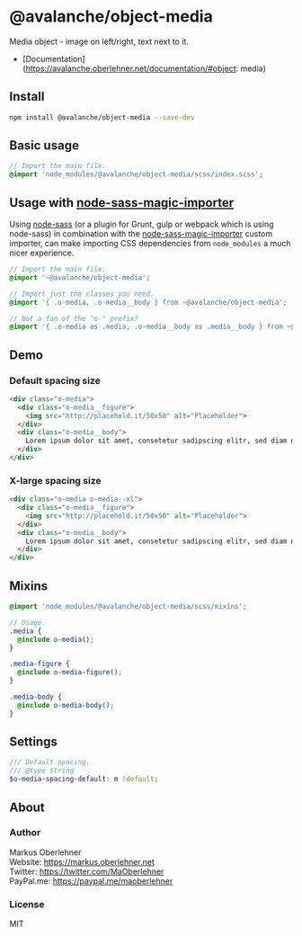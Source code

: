 # @avalanche/object-media
Media object - image on left/right, text next to it.

- [Documentation](https://avalanche.oberlehner.net/documentation/#object: media)

## Install
```bash
npm install @avalanche/object-media --save-dev
```

## Basic usage
```scss
// Import the main file.
@import 'node_modules/@avalanche/object-media/scss/index.scss';
```

## Usage with [node-sass-magic-importer](https://github.com/maoberlehner/node-sass-magic-importer)
Using [node-sass](https://github.com/sass/node-sass) (or a plugin for Grunt, gulp or webpack which is using node-sass) in combination with the [node-sass-magic-importer](https://github.com/maoberlehner/node-sass-magic-importer) custom importer, can make importing CSS dependencies from `node_modules` a much nicer experience.

```scss
// Import the main file.
@import '~@avalanche/object-media';

// Import just the classes you need.
@import '{ .o-media, .o-media__body } from ~@avalanche/object-media';

// Not a fan of the "o-" prefix?
@import '{ .o-media as .media, .o-media__body as .media__body } from ~@avalanche/object-media';
```

## Demo
### Default spacing size
```html
<div class="o-media">
  <div class="o-media__figure">
    <img src="http://placehold.it/50x50" alt="Placeholder">
  </div>
  <div class="o-media__body">
    Lorem ipsum dolor sit amet, consetetur sadipscing elitr, sed diam nonumy eirmod tempor invidunt ut labore et dolore magna aliquyam erat, sed diam voluptua. At vero eos et accusam et.
  </div>
</div>
```

### X-large spacing size
```html
<div class="o-media o-media--xl">
  <div class="o-media__figure">
    <img src="http://placehold.it/50x50" alt="Placeholder">
  </div>
  <div class="o-media__body">
    Lorem ipsum dolor sit amet, consetetur sadipscing elitr, sed diam nonumy eirmod tempor invidunt ut labore et dolore magna aliquyam erat, sed diam voluptua. At vero eos et accusam et.
  </div>
</div>
```

## Mixins
```scss
@import 'node_modules/@avalanche/object-media/scss/mixins';

// Usage.
.media {
  @include o-media();
}

.media-figure {
  @include o-media-figure();
}

.media-body {
  @include o-media-body();
}
```

## Settings
```scss
/// Default spacing.
/// @type String
$o-media-spacing-default: m !default;
```

## About
### Author
Markus Oberlehner  
Website: https://markus.oberlehner.net  
Twitter: https://twitter.com/MaOberlehner  
PayPal.me: https://paypal.me/maoberlehner

### License
MIT

